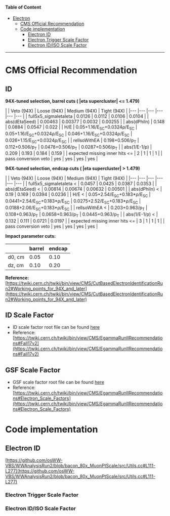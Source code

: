 #### Table of Content

- [Electron](#electron)
    - [CMS Official Recommendation](#cms-official-recommendation)
    - [Code implementation](#code-implementation)
        - [Electron ID](#electron-id)
        - [Electron Trigger Scale Factor](#electron-trigger-scale-factor)
        - [Electron ID/ISO Scale Factor](#electron-id/iso-scale-factor)

---

# CMS Official Recommendation

## ID

**94X-tuned selection, barrel cuts ( |eta supercluster| &lt;= 1.479)**

| |  Veto (94X) |  Loose (94X) |  Medium (94X) |  Tight (94X) | 
|---    |---    |---           |---         |---            |---  |
| full5x5_sigmaIetaIeta   |  0.0126 |  0.0112 |  0.0106 |  0.0104 |
| abs(dEtaSeed)   |  0.00463 |  0.00377 |  0.0032 |  0.00255 | 
| abs(dPhiIn)   |  0.148 |  0.0884 |  0.0547 |  0.022 | 
| H/E   |  0.05+1.16/E<sub>SC</sub>+0.0324&rho;/E<sub>SC</sub>  |  0.05+1.16/E<sub>SC</sub>+0.0324&rho;/E<sub>SC</sub>  |  0.046+1.16/E<sub>SC</sub>+0.0324&rho;/E<sub>SC</sub>  |  0.026+1.15/E<sub>SC</sub>+0.0324&rho;/E<sub>SC</sub>  |
| relIsoWithEA   |  0.198+0.506/p<sub>T</sub> |  0.112+0.506/p<sub>T</sub> |  0.0478+0.506/p<sub>T</sub> |  0.0287+0.506/p<sub>T</sub> | 
| abs(1/E-1/p)   |  0.209 |  0.193 |  0.184 |  0.159 |
| expected missing inner hits &lt;=  |  2 |  1 |  1 |  1 | 
| pass conversion veto  |  yes |  yes |  yes |  yes |


**94X-tuned selection, endcap cuts ( |eta supercluster| &gt; 1.479)**

| |  Veto (94X) |  Loose (94X) |  Medium (94X) |  Tight (94X) |
|---    |---    |---           |---         |---            |---  |
| full5x5_sigmaIetaIeta &lt;  |  0.0457 |  0.0425 |  0.0387 |  0.0353 |
| abs(dEtaSeed) &lt;  |  0.00814 |  0.00674 |  0.00632 |  0.00501 |
| abs(dPhiIn) &lt;  |  0.19 |  0.169 |  0.0394 |  0.0236 | 
| H/E &lt;  |  0.05+2.54/E<sub>SC</sub>+0.183*&rho;/E<sub>SC</sub>  |  0.0441+2.54/E<sub>SC</sub>+0.183*&rho;/E<sub>SC</sub>  |  0.0275+2.52/E<sub>SC</sub>+0.183*&rho;/E<sub>SC</sub>  |  0.0188+2.06/E<sub>SC</sub>+0.183*&rho;/E<sub>SC</sub>  | 
| relIsoWithEA &lt;  |  0.203+0.963/p<sub>T</sub> |  0.108+0.963/p<sub>T</sub> |  0.0658+0.963/p<sub>T</sub> |  0.0445+0.963/p<sub>T</sub>  | 
| abs(1/E-1/p) &lt;  |  0.132 |  0.111 |  0.0721 |  0.0197 |
| expected missing inner hits &lt;=  |  3 |  1 |  1 |  1 | 
| pass conversion veto  |  yes |  yes |  yes |  yes |

**Impact parameter cuts:**

|    | barrel  |  endcap  |
|---    |---      |---      |
|  d0, cm  |  0.05  |  0.10  |
|  dz, cm  |  0.10  |  0.20  |


**Reference:** [https://twiki.cern.ch/twiki/bin/view/CMS/CutBasedElectronIdentificationRun2#Working_points_for_94X_and_later](https://twiki.cern.ch/twiki/bin/view/CMS/CutBasedElectronIdentificationRun2#Working_points_for_94X_and_later)

## ID Scale Factor

- ID scale factor root file can be found [here](https://twiki.cern.ch/twiki/pub/CMS/EgammaIDRecipesRun2/2017_ElectronTight.root)
- Reference: [https://twiki.cern.ch/twiki/bin/view/CMS/EgammaRunIIRecommendations#Fall17v2](https://twiki.cern.ch/twiki/bin/view/CMS/EgammaRunIIRecommendations#Fall17v2)

## GSF Scale Factor

- GSF scale factor root file can be found [here](https://twiki.cern.ch/twiki/pub/CMS/Egamma2017DataRecommendations/egammaEffi.txt_EGM2D_runBCDEF_passingRECO.root)
- Reference: [https://twiki.cern.ch/twiki/bin/view/CMS/EgammaRunIIRecommendations#Electron_Scale_Factors](https://twiki.cern.ch/twiki/bin/view/CMS/EgammaRunIIRecommendations#Electron_Scale_Factors)

# Code implementation

## Electron ID

[https://github.com/osWW-VBS/WWAnalysisRun2/blob/bacon_80x_MuonPtScale/src/Utils.cc#L111-L277](https://github.com/osWW-VBS/WWAnalysisRun2/blob/bacon_80x_MuonPtScale/src/Utils.cc#L111-L277)

### Electron Trigger Scale Factor

### Electron ID/ISO Scale Factor